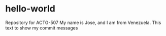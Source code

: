 # hello-world
Repository for ACTG-507
My name is Jose, and I am from Venezuela. This text to show my commit messages
